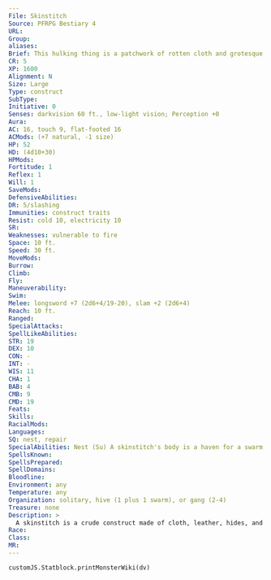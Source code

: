 ```yaml
---
File: Skinstitch
Source: PFRPG Bestiary 4
URL: 
Group: 
aliases: 
Brief: This hulking thing is a patchwork of rotten cloth and grotesque skin, with stray bits of straw poking out the seams.
CR: 5
XP: 1600
Alignment: N
Size: Large
Type: construct
SubType: 
Initiative: 0
Senses: darkvision 60 ft., low-light vision; Perception +0
Aura: 
AC: 16, touch 9, flat-footed 16
ACMods: (+7 natural, -1 size)
HP: 52
HD: (4d10+30)
HPMods: 
Fortitude: 1
Reflex: 1
Will: 1
SaveMods: 
DefensiveAbilities: 
DR: 5/slashing
Immunities: construct traits
Resist: cold 10, electricity 10
SR: 
Weaknesses: vulnerable to fire
Space: 10 ft.
Speed: 30 ft.
MoveMods: 
Burrow: 
Climb: 
Fly: 
Maneuverability: 
Swim: 
Melee: longsword +7 (2d6+4/19-20), slam +2 (2d6+4)
Reach: 10 ft.
Ranged: 
SpecialAttacks: 
SpellLikeAbilities: 
STR: 19
DEX: 10
CON: -
INT: -
WIS: 11
CHA: 1
BAB: 4
CMB: 9
CMD: 19
Feats: 
Skills: 
RacialMods: 
Languages: 
SQ: nest, repair
SpecialAbilities: Nest (Su) A skinstitch's body is a haven for a swarm of snakes, spiders, and wasps. Any swarm that shares a space with a skinstitch gains fast healing equal to the swarm's Hit Dice.  Repair (Ex) A skinstitch can repair itself by sewing additional fabric, leather, or hide to its body. Doing so requires at least 1 square foot of material and a full-round action, which restores 1 hit point to the skinstitch.
SpellsKnown: 
SpellsPrepared: 
SpellDomains: 
Bloodline: 
Environment: any
Temperature: any
Organization: solitary, hive (1 plus 1 swarm), or gang (2-4)
Treasure: none
Description: >
  A skinstitch is a crude construct made of cloth, leather, hides, and skins sewn together into a roughly ogre-like shape and stuffed with hay. Skinstitches are usually created by a spellcaster lacking the power, talent, or gold to craft a flesh golem. A skinstitch's stuffing juts out of gaps in the sewing and the mouths and eye-holes of its component faces, giving it a horrifying, ragged look. Swarms of vermin and other creatures often find refuge within the straw, and the magic of this construct grants swarms nesting within its body amazing regenerative powers. Despite its appearance, a skinstitch is strong, tough, and agile, though its components make it susceptible to fire.  VARIANT SKINSTITCHES A skinstitch created with material from specific creatures, such as dragons or fire giants, may gain additional abilities appropriate to that creature.  Enhanced Skinstitch (CR +1): An enhanced skinstitch has a natural armor bonus 5 greater than normal, a +5 bonus on Stealth checks, and fire resistance 10.  Resilient Skinstitch (CR +1): A resilient skinstitch loses its fire vulnerability and gains fire resistance 10 and DR 5/magic. Construction  A skinstitch's body is made from leather and cloth costing at least 500 gp.  SKINSTITCH  CL 8th; Price 6,500 gp  Construction  Requirements Craft Construct, creator must be caster level 10 Skill Craft (leather); Cost 3,500 gp
Race: 
Class: 
MR: 
---
```

```dataviewjs
customJS.Statblock.printMonsterWiki(dv)
```
